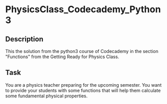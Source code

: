 # PhysicsClass_Codecademy_Python3

## Description
This the solution from the python3 course of Codecademy in the section "Functions" from the Getting Ready for Physics Class.

## Task
You are a physics teacher preparing for the upcoming semester. You want to provide your students with some functions that will help them calculate some fundamental physical properties.

